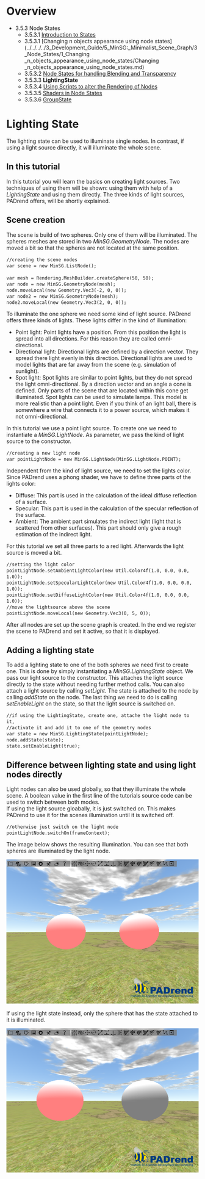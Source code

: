 <!------------------------------------------------------------------------------------------------
This work is licensed under the Creative Commons Attribution-ShareAlike 4.0 International License.
 To view a copy of this license, visit http://creativecommons.org/licenses/by-sa/4.0/.
 Author: Florian Pieper (fpieper@mail.uni-paderborn.de)
 PADrend Version 1.0.0
------------------------------------------------------------------------------------------------->
<!---BEGINN_INDEXSECTION--->
<!---Automaticly generated section. Do not edit!!!--->
# Overview
* 3.5.3 Node States
    * 3.5.3.1 [Introduction to States](../../../../3_Development_Guide/5_MinSG:_Minimalist_Scene_Graph/3_Node_States/1_Introduction_to_States.md)
    * 3.5.3.1 [Changing  n objects appearance using node states](../../../../3_Development_Guide/5_MinSG:_Minimalist_Scene_Graph/3_Node_States/1_Changing _n_objects_appearance_using_node_states/Changing _n_objects_appearance_using_node_states.md)
    * 3.5.3.2 [Node States for handling Blending and Transparency](../../../../3_Development_Guide/5_MinSG:_Minimalist_Scene_Graph/3_Node_States/2_Node_States_for_handling_Blending_and_Transparency.md/Node_States_for_handling_Blending_and_Transparency.md)
    * 3.5.3.3 **LightingState**
    * 3.5.3.4 [Using Scripts to alter the Rendering of Nodes](../../../../3_Development_Guide/5_MinSG:_Minimalist_Scene_Graph/3_Node_States/4_Using_Scripts_to_alter_the_Rendering_of_Nodes/Using_Scripts_to_alter_the_Rendering_of_Nodes.md)
    * 3.5.3.5 [Shaders in Node States](../../../../3_Development_Guide/5_MinSG:_Minimalist_Scene_Graph/3_Node_States/5_Shaders_in_Node_States/Shaders_in_Node_States.md)
    * 3.5.3.6 [GroupState](../../../../3_Development_Guide/5_MinSG:_Minimalist_Scene_Graph/3_Node_States/6_Group_State/GroupState.md)
<!---END_INDEXSECTION--->

# Lighting State
The lighting state can be used to illuminate single nodes.
In contrast, if using a light source directly, it will illuminate the whole scene.

## In this tutorial
In this tutorial you will learn the basics on creating light sources.
Two techniques of using them will be shown: using them with help of a _LightingState_ and using them directly.
The three kinds of light sources, PADrend offers, will be shortly explained.

## Scene creation
The scene is build of two spheres.
Only one of them will be illuminated.
The spheres meshes are stored in two _MinSG.GeometryNode_.
The nodes are moved a bit so that the spheres are not located at the same position.

<!---INCLUDE src=LightingState.escript, start=17, end=24--->
<!---BEGINN_CODESECTION--->
<!---Automaticly generated section. Do not edit!!!--->
    //creating the scene nodes
    var scene = new MinSG.ListNode();
    
    var mesh = Rendering.MeshBuilder.createSphere(50, 50);
    var node = new MinSG.GeometryNode(mesh);
    node.moveLocal(new Geometry.Vec3(-2, 0, 0));
    var node2 = new MinSG.GeometryNode(mesh);
    node2.moveLocal(new Geometry.Vec3(2, 0, 0));
<!---END_CODESECTION--->

To illuminate the one sphere we need some kind of light source.
PADrend offers three kinds of lights.
These lights differ in the kind of illumination:

* Point light: Point lights have a position. From this position the light is spread into all directions. For this reason they are called omni-directional.
* Directional light: Directional lights are defined by a direction vector. They spread there light evenly in this direction. Directional lights are used to model lights that are far away from the scene (e.g. simulation of sunlight).
* Spot light: Spot lights are similar to point lights, but they do not spread the light omni-directional. By a direction vector and an angle a cone is defined. Only parts of the scene that are located within this cone get illuminated. Spot lights can be used to simulate lamps. This model is more realistic than a point light. Even if you think of an light ball, there is somewhere a wire that connects it to a power source, which makes it not omni-directional.

In this tutorial we use a point light source.
To create one we need to instantiate a _MinSG.LightNode_.
As parameter, we pass the kind of light source to the constructor.

<!---INCLUDE src=LightingState.escript, start=26, end=27--->
<!---BEGINN_CODESECTION--->
<!---Automaticly generated section. Do not edit!!!--->
    //creating a new light node
    var pointLightNode = new MinSG.LightNode(MinSG.LightNode.POINT);
<!---END_CODESECTION--->

Independent from the kind of light source, we need to set the lights color.
Since PADrend uses a phong shader, we have to define three parts of the lights color:

* Diffuse: This part is used in the calculation of the ideal diffuse reflection of a surface.
* Specular: This part is used in the calculation of the specular reflection of the surface.
* Ambient: The ambient part simulates the indirect light (light that is scattered from other surfaces). This part should only give a rough estimation of the indirect light.

For this tutorial we set all three parts to a red light.
Afterwards the light source is moved a bit.

<!---INCLUDE src=LightingState.escript, start=28, end=33--->
<!---BEGINN_CODESECTION--->
<!---Automaticly generated section. Do not edit!!!--->
    //setting the light color
    pointLightNode.setAmbientLightColor(new Util.Color4f(1.0, 0.0, 0.0, 1.0));
    pointLightNode.setSpecularLightColor(new Util.Color4f(1.0, 0.0, 0.0, 1.0));
    pointLightNode.setDiffuseLightColor(new Util.Color4f(1.0, 0.0, 0.0, 1.0));
    //move the lightsource above the scene
    pointLightNode.moveLocal(new Geometry.Vec3(0, 5, 0));
<!---END_CODESECTION--->

After all nodes are set up the scene graph is created.
In the end we register the scene to PADrend and set it active, so that it is displayed.

## Adding a lighting state
To add a lighting state to one of the both spheres we need first to create one.
This is done by simply instantiating a _MinSG.LightingState_ object.
We pass our light source to the constructor.
This attaches the light source directly to the state without needing further method calls.
You can also attach a light source by calling _setLight_.
The state is attached to the node by calling _addState_ on the node.
The last thing we need to do is calling _setEnableLight_ on the state, so that the light source is switched on.

<!---INCLUDE src=LightingState.escript, start=41, end=45--->
<!---BEGINN_CODESECTION--->
<!---Automaticly generated section. Do not edit!!!--->
    //if using the LightingState, create one, attache the light node to it,
    //activate it and add it to one of the geometry nodes 
    var state = new MinSG.LightingState(pointLightNode);
    node.addState(state);
    state.setEnableLight(true);
<!---END_CODESECTION--->

## Difference between lighting state and using light nodes directly
Light nodes can also be used globally, so that they illuminate the whole scene.
A boolean value in the first line of the tutorials source code can be used to switch between both modes.   
If using the light source gloabally, it is just switched on.
This makes PADrend to use it for the scenes illumination until it is switched off.

<!---INCLUDE src=LightingState.escript, start=48, end=49--->
<!---BEGINN_CODESECTION--->
<!---Automaticly generated section. Do not edit!!!--->
    //otherwise just switch on the light node
    pointLightNode.switchOn(frameContext);
<!---END_CODESECTION--->

The image below shows the resulting illumination.
You can see that both spheres are illuminated by the light node.


![Light activated gloabally](light_global.png)

If using the light state instead, only the sphere that has the state attached to it is illuminated.

![Light state](light_state.png)



